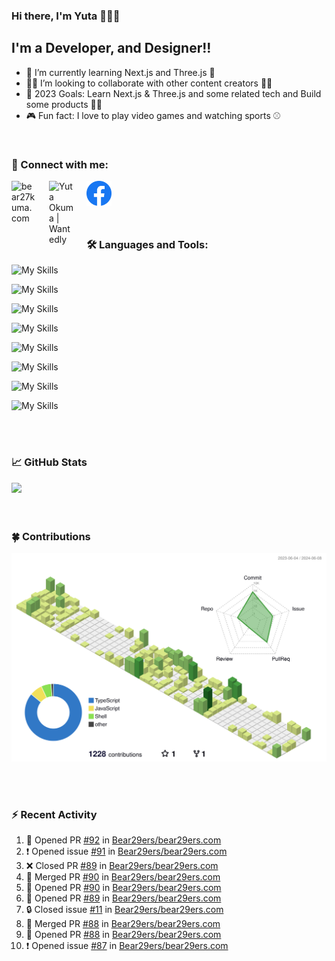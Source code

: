 ### Hi there, I'm Yuta 🤟🏻🐻

## I'm a Developer, and Designer!!

- 🌱 I’m currently learning Next.js and Three.js 🤣
- 👬🏻 I’m looking to collaborate with other content creators 👋🏻
- 🥅 2023 Goals: Learn Next.js & Three.js and some related tech and Build some products 💪🏻
- 🎮 Fun fact: I love to play video games and watching sports ⚾️

<br />

### :wave: Connect with me:

[<img align="left" alt="bear27kuma.com" width="40px" src="https://user-images.githubusercontent.com/39920490/156489586-f125813b-e344-46d6-9306-f5786684b976.jpg" style="margin-right: 20px;" />](https://bear29ers.github.io/)
[<img align="left" alt="Yuta Okuma | Wantedly" width="40px" src="https://user-images.githubusercontent.com/39920490/156489528-fdc520d6-10f1-43b6-8bf8-fadf8dcf1a90.jpg" style="margin-right: 20px;" />](https://www.wantedly.com/id/yuta_okuma_b)
[<img align="left" alt="Yuta Okuma | Facebook" width="40px" src="https://github.com/github/explore/blob/main/topics/facebook/facebook.png?raw=true" style="margin-right: 20px;" />](https://www.facebook.com/kumakuma1129/)

[//]: # '[<img align="left" alt="Yuta Okuma | Instagram" width="40px" src="https://github.com/github/explore/blob/main/topics/instagram/instagram.png?raw=true" />](https://www.instagram.com/bear_27earl/)'

<br />
<br />
<br />
<br />

### :hammer_and_wrench: Languages and Tools:

![My Skills](https://skillicons.dev/icons?i=html,css,sass,tailwind,bootstrap,js,ts)

![My Skills](https://skillicons.dev/icons?i=jquery,threejs,react,emotion,styledcomponents,materialui,nextjs)

![My Skills](https://skillicons.dev/icons?i=vercel,vue,nuxt,vite,nodejs,express,jest)

![My Skills](https://skillicons.dev/icons?i=regex,webpack,babel,php,laravel,mysql,sqlite)

![My Skills](https://skillicons.dev/icons?i=docker,git,github,githubactions,aws,gcp,firebase)

![My Skills](https://skillicons.dev/icons?i=vim,neovim,linux,bash,lua,markdown,svg)

![My Skills](https://skillicons.dev/icons?i=idea,vscode,atom,figma,xd,ps,ai)

![My Skills](https://skillicons.dev/icons?i=pr,ae,postman,sentry,codepen,stackoverflow,discord)

<br />
<br />

### :chart_with_upwards_trend: GitHub Stats

<div style="display: flex;">
    <a href="https://github.com/Bear29ers">
        <img height="220px;" src="https://github-readme-stats-bear29ers.vercel.app/api?username=Bear29ers&show_icons=true&theme=bear">
    </a>
</div>

<br />
<br />

### :four_leaf_clover: Contributions

![](./profile-3d-contrib/profile-green-animate.svg)

<br />
<br />

### :zap: Recent Activity

<!--START_SECTION:activity-->

1. 💪 Opened PR [#92](https://github.com/Bear29ers/bear29ers.com/pull/92) in [Bear29ers/bear29ers.com](https://github.com/Bear29ers/bear29ers.com)
2. ❗ Opened issue [#91](https://github.com/Bear29ers/bear29ers.com/issues/91) in [Bear29ers/bear29ers.com](https://github.com/Bear29ers/bear29ers.com)
3. ❌ Closed PR [#89](https://github.com/Bear29ers/bear29ers.com/pull/89) in [Bear29ers/bear29ers.com](https://github.com/Bear29ers/bear29ers.com)
4. 🎉 Merged PR [#90](https://github.com/Bear29ers/bear29ers.com/pull/90) in [Bear29ers/bear29ers.com](https://github.com/Bear29ers/bear29ers.com)
5. 💪 Opened PR [#90](https://github.com/Bear29ers/bear29ers.com/pull/90) in [Bear29ers/bear29ers.com](https://github.com/Bear29ers/bear29ers.com)
6. 💪 Opened PR [#89](https://github.com/Bear29ers/bear29ers.com/pull/89) in [Bear29ers/bear29ers.com](https://github.com/Bear29ers/bear29ers.com)
7. 🔒 Closed issue [#11](https://github.com/Bear29ers/bear29ers.com/issues/11) in [Bear29ers/bear29ers.com](https://github.com/Bear29ers/bear29ers.com)
8. 🎉 Merged PR [#88](https://github.com/Bear29ers/bear29ers.com/pull/88) in [Bear29ers/bear29ers.com](https://github.com/Bear29ers/bear29ers.com)
9. 💪 Opened PR [#88](https://github.com/Bear29ers/bear29ers.com/pull/88) in [Bear29ers/bear29ers.com](https://github.com/Bear29ers/bear29ers.com)
10. ❗ Opened issue [#87](https://github.com/Bear29ers/bear29ers.com/issues/87) in [Bear29ers/bear29ers.com](https://github.com/Bear29ers/bear29ers.com)

<!--END_SECTION:activity-->

